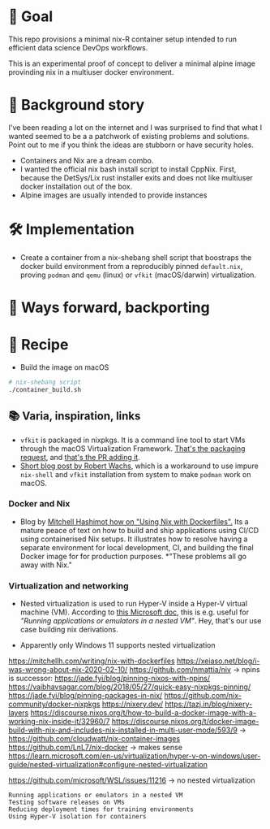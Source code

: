 # 🎯 Goal

This repo provisions a minimal nix-R container setup intended to run
efficient data science DevOps workflows.

This is an experimental proof of concept to deliver a minimal alpine image 
provinding nix in a multiuser docker environment.

# 🌌 Background story

I've been reading a lot on the internet and I was surprised to find that what I
wanted seemed to be a  a patchwork of existing problems and solutions. Point out
to me if you think the ideas are stubborn or have security holes.

- Containers and Nix are a dream combo. 
- I wanted the official nix bash install script to install CppNix. First, 
  because the DetSys/Lix rust installer exits and does not like multiuser 
  docker installation out of the box.
- Alpine images are usually intended to provide instances 

# 🛠️ Implementation

- Create a container from a nix-shebang shell script that boostraps the docker
  build environment from a reproducibly pinned `default.nix`, proving `podman`
  and `qemu` (linux) or `vfkit` (macOS/darwin) virtualization.


# 🔀 Ways forward, backporting

# 🥗 Recipe

- Build the image on macOS

```sh
# nix-shebang script
./container_build.sh
```

## 📚 Varia, inspiration, links

- `vfkit` is packaged in nixpkgs. It is a command line tool to start VMs through
  the macOS Virtualization Framework. 
  [That's the packaging request](https://github.com/NixOS/nixpkgs/issues/306179),
  and [that's the PR adding it](https://github.com/NixOS/nixpkgs/pull/334907).
- [Short blog post by Robert Wachs](https://robert-wachs.com/posts/2024-06-20-podman-update-nix),
  which is a workaround to use impure `nix-shell` and `vfkit` installation from
  system to make `podman` work on macOS.

### Docker and Nix

- Blog by 
  [Mitchell Hashimot how on "Using Nix with Dockerfiles".](https://mitchellh.com/writing/nix-with-dockerfiles)
  Its a mature peace of text on how to build and ship applications using CI/CD 
  using containerised Nix setups. It illustrates how to resolve having a separate
  environment for local development, CI, and building the final Docker image for
  for production purposes. *"These problems all go away with Nix."

### Virtualization and networking

-  Nested virtualization is used to run Hyper-V inside a Hyper-V virtual machine
   (VM). According to 
   [this Microsoft doc](https://learn.microsoft.com/en-us/virtualization/hyper-v-on-windows/user-guide/nested-virtualization#configure-nested-virtualization), 
   this is e.g. useful for *"Running applications or emulators in a nested VM"*.
   Hey, that's our use case building nix derivations.

- Apparently only Windows 11 supports nested virtualization


https://mitchellh.com/writing/nix-with-dockerfiles
https://xeiaso.net/blog/i-was-wrong-about-nix-2020-02-10/
https://github.com/nmattia/niv
-> npins is successor: https://jade.fyi/blog/pinning-nixos-with-npins/
https://vaibhavsagar.com/blog/2018/05/27/quick-easy-nixpkgs-pinning/
https://jade.fyi/blog/pinning-packages-in-nix/
https://github.com/nix-community/docker-nixpkgs
https://nixery.dev/
https://tazj.in/blog/nixery-layers
https://discourse.nixos.org/t/how-to-build-a-docker-image-with-a-working-nix-inside-it/32960/7
https://discourse.nixos.org/t/docker-image-build-with-nix-and-includes-nix-installed-in-multi-user-mode/593/9
-> https://github.com/cloudwatt/nix-container-images
https://github.com/LnL7/nix-docker -> makes sense
https://learn.microsoft.com/en-us/virtualization/hyper-v-on-windows/user-guide/nested-virtualization#configure-nested-virtualization



https://github.com/microsoft/WSL/issues/11216
-> no nested virtualization


    Running applications or emulators in a nested VM
    Testing software releases on VMs
    Reducing deployment times for training environments
    Using Hyper-V isolation for containers
